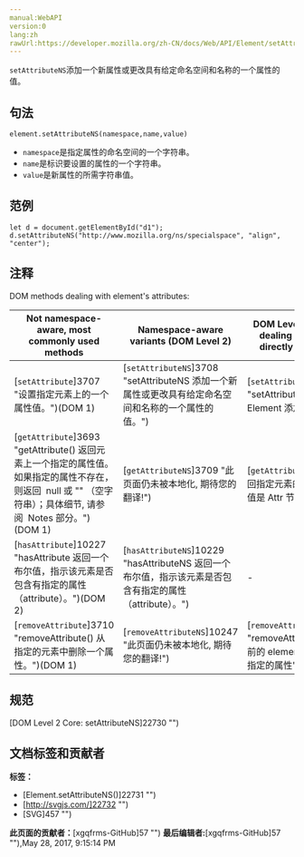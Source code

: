```yaml
---
manual:WebAPI
version:0
lang:zh
rawUrl:https://developer.mozilla.org/zh-CN/docs/Web/API/Element/setAttributeNS
---
```






`setAttributeNS`添加一个新属性或更改具有给定命名空间和名称的一个属性的值。


## 句法<a name="Syntax"></a>

```
element.setAttributeNS(namespace,name,value)
```

* `namespace`是指定属性的命名空间的一个字符串。
* `name`是标识要设置的属性的一个字符串。
* `value`是新属性的所需字符串值。

## 范例<a name="Example"></a>

```
let d = document.getElementById("d1"); 
d.setAttributeNS("http://www.mozilla.org/ns/specialspace", "align", "center");
```

## 注释<a name="Notes"></a>


DOM methods dealing with element&#39;s attributes:

Not namespace-aware, most commonly used methods | Namespace-aware variants (DOM Level 2) | DOM Level 1 methods for dealing with`Attr`nodes directly (seldom used) | DOM Level 2 namespace-aware methods for dealing with`Attr`nodes directly (seldom used) 
 ---  |  ---  |  ---  |  ---  | 
[`setAttribute`]3707 "设置指定元素上的一个属性值。")(DOM 1) | [`setAttributeNS`]3708 "setAttributeNS 添加一个新属性或更改具有给定命名空间和名称的一个属性的值。") | [`setAttributeNode`]10260 "setAttributeNode() 为指定的 Element 添加属性节点.") | [`setAttributeNodeNS`]10262 "setAttributeNodeNS 可以给一个元素添加一个新的命名空间的属性节点.") 
[`getAttribute`]3693 "getAttribute() 返回元素上一个指定的属性值。如果指定的属性不存在，则返回  null 或 "" （空字符串）；具体细节, 请参阅  Notes 部分。")(DOM 1) | [`getAttributeNS`]3709 "此页面仍未被本地化, 期待您的翻译!") | [`getAttributeNode`]3694 "返回指定元素的指定属性， 返回值是 Attr 节点类型") | [`getAttributeNodeNS`]10220 "此页面仍未被本地化, 期待您的翻译!") 
[`hasAttribute`]10227 "hasAttribute 返回一个布尔值，指示该元素是否包含有指定的属性（attribute）。")(DOM 2) | [`hasAttributeNS`]10229 "hasAttributeNS 返回一个布尔值，指示该元素是否包含有指定的属性（attribute）。") | - | - 
[`removeAttribute`]3710 "removeAttribute() 从指定的元素中删除一个属性。")(DOM 1) | [`removeAttributeNS`]10247 "此页面仍未被本地化, 期待您的翻译!") | [`removeAttributeNode`]10249 "removeAttributeNode 从当前的 element(元素节点) 删除指定的属性") | - 


## 规范<a name="Specification"></a>


[DOM Level 2 Core: setAttributeNS]22730 "")




## 文档标签和贡献者
**标签：**
* [Element.setAttributeNS()]22731 "")
* [http://svgjs.com/]22732 "")
* [SVG]457 "")

**此页面的贡献者：**[xgqfrms-GitHub]57 "")
**最后编辑者:**[xgqfrms-GitHub]57 ""),<time>May 28, 2017, 9:15:14 PM</time>


